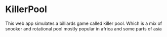 # KillerPool
This web app simulates a billiards game called killer pool. Which is a mix of snooker and rotational pool mostly popular in africa and some parts of asia
